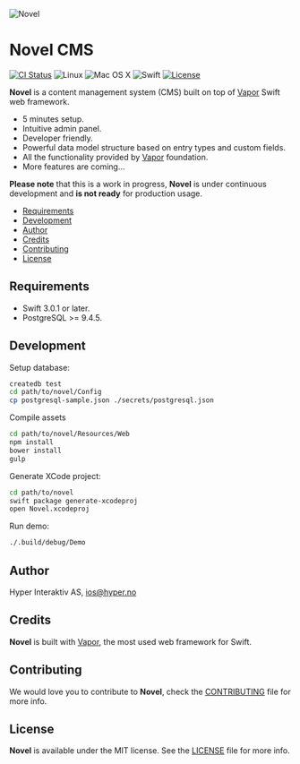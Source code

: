 ![Novel](https://github.com/vadymmarkov/Novel/blob/master/Art/Cover.png)

# Novel CMS
[![CI Status](http://img.shields.io/travis/vadymmarkov/Novel.svg?style=flat)](https://travis-ci.org/vadymmarkov/Novel)
![Linux](https://img.shields.io/badge/os-linux-green.svg?style=flat)
![Mac OS X](https://img.shields.io/badge/os-Mac%20OS%20X-green.svg?style=flat)
![Swift](https://img.shields.io/badge/%20in-swift%203.0.1-orange.svg)
[![License](http://img.shields.io/badge/license-MIT-brightgreen.svg)](http://opensource.org/licenses/MIT)

**Novel** is a content management system (CMS) built on top of
[Vapor](https://github.com/vapor/vapor) Swift web framework.

* 5 minutes setup.
* Intuitive admin panel.
* Developer friendly.
* Powerful data model structure based on entry types and custom fields.
* All the functionality provided by [Vapor](https://github.com/vapor/vapor)
foundation.
* More features are coming...

**Please note** that this is a work in progress, **Novel** is under continuous
development and **is not ready** for production usage.

* [Requirements](#requirements)
* [Development](#development)
* [Author](#author)
* [Credits](#credits)
* [Contributing](#contributing)
* [License](#license)

## Requirements

* Swift 3.0.1 or later.
* PostgreSQL >= 9.4.5.

## Development

Setup database:

```sh
createdb test
cd path/to/novel/Config
cp postgresql-sample.json ./secrets/postgresql.json
```

Compile assets

```sh
cd path/to/novel/Resources/Web
npm install
bower install
gulp
```

Generate XCode project:

```sh
cd path/to/novel
swift package generate-xcodeproj
open Novel.xcodeproj
```

Run demo:

```sh
./.build/debug/Demo
```

## Author

Hyper Interaktiv AS, ios@hyper.no

## Credits

**Novel** is built with [Vapor](https://github.com/qutheory/vapor), the most
used web framework for Swift.

## Contributing

We would love you to contribute to **Novel**, check the [CONTRIBUTING](https://github.com/vadymmarkov/Novel/blob/master/CONTRIBUTING.md)
file for more info.

## License

**Novel** is available under the MIT license. See the [LICENSE](https://github.com/vadymmarkov/Novel/blob/master/LICENSE.md) file for more info.
